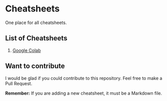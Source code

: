 # Cheatsheets

One place for all cheatsheets.

## List of Cheatsheets

1. [Google Colab](Google-Colab.md)

## Want to contribute

I would be glad if you could contribute to this repository. Feel free to make a Pull Request.

**Remember:** If you are adding a new cheatsheet, it must be a Markdown file.
